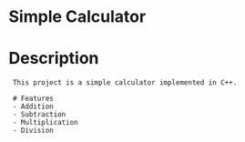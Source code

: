 # Simple Calculator

   # Description
     This project is a simple calculator implemented in C++.

     # Features
     - Addition
     - Subtraction
     - Multiplication
     - Division